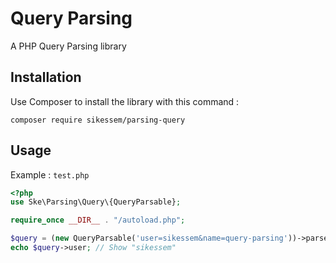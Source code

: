 # Query Parsing
A PHP Query Parsing library


## Installation

Use Composer to install the library with this command :

`composer require sikessem/parsing-query`


## Usage

Example : `test.php`

```php
<?php
use Ske\Parsing\Query\{QueryParsable};

require_once __DIR__ . "/autoload.php";

$query = (new QueryParsable('user=sikessem&name=query-parsing'))->parse();
echo $query->user; // Show "sikessem"
